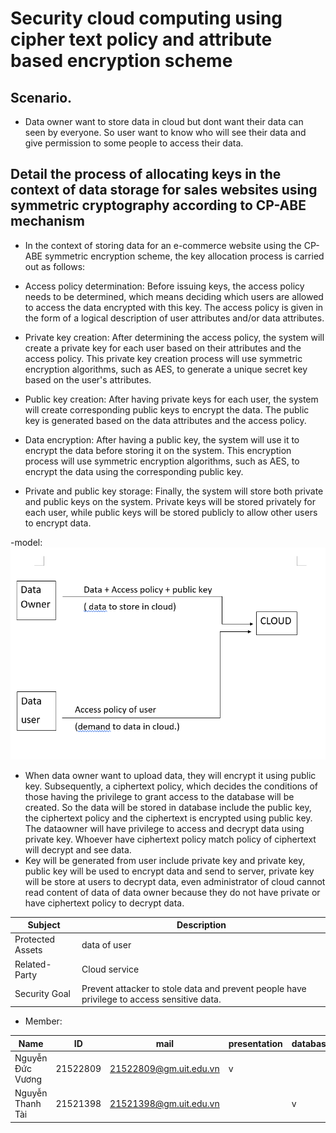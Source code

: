 # Security cloud computing using cipher text policy and attribute based encryption scheme
## Scenario.
- Data owner want to store data in cloud but dont want their data can seen by everyone. So user want to know who will see their data and give permission to some people to access their data.
## Detail the process of allocating keys in the context of data storage for sales websites using symmetric cryptography according to CP-ABE mechanism
- In the context of storing data for an e-commerce website using the CP-ABE symmetric encryption scheme, the key allocation process is carried out as follows:

 + Access policy determination: Before issuing keys, the access policy needs to be determined, which means deciding which users are allowed to access the data encrypted with this key. The access policy is given in the form of a logical description of user attributes and/or data attributes.

 + Private key creation: After determining the access policy, the system will create a private key for each user based on their attributes and the access policy. This private key creation process will use symmetric encryption algorithms, such as AES, to generate a unique secret key based on the user's attributes.

 + Public key creation: After having private keys for each user, the system will create corresponding public keys to encrypt the data. The public key is generated based on the data attributes and the access policy.

 + Data encryption: After having a public key, the system will use it to encrypt the data before storing it on the system. This encryption process will use symmetric encryption algorithms, such as AES, to encrypt the data using the corresponding public key.

 + Private and public key storage: Finally, the system will store both private and public keys on the system. Private keys will be stored privately for each user, while public keys will be stored publicly to allow other users to encrypt data.

-model:
![model_system](https://github.com/superKool/CP-ABE/blob/main/systemModel.png)

- When data owner want to upload data, they will encrypt it using public key. Subsequently, a ciphertext policy, which decides the conditions of those having the privilege to grant access to the database will be created. So the data will be stored in database include the public key, the ciphertext policy and the ciphertext is encrypted using public key. The dataowner will have privilege to access and decrypt data using private key. Whoever have ciphertext policy match policy of ciphertext will decrypt and see data.
- Key will be generated from user include private key and private key, public key will be used to encrypt data and send to server, private key will be store at users to decrypt data, even administrator of cloud cannot read content of data of data owner because they do not have private or have ciphertext policy to decrypt data.


Subject  | Description  
--- | ---
Protected Assets  | data of user
Related-Party | Cloud service
Security Goal | Prevent attacker to stole data and prevent people have privilege to access sensitive data.


- Member:

Name | ID | mail | presentation |  database  | agorithm | UI
--- | --- | ---  | --- | --- | --- | ---
Nguyễn Đức Vương  | 21522809 | 21522809@gm.uit.edu.vn | v |  | v| |
Nguyễn Thanh Tài  | 21521398  | 21521398@gm.uit.edu.vn |  | v | | v|